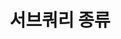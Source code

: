 ---
title: 서브쿼리 종류
aliases: 
tags:
  - dbms
created: 2024-12-04T15:06:00+09:00
modified: 2024-12-04T15:06:00+09:00

---